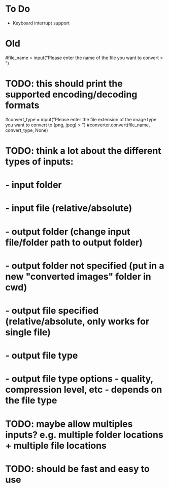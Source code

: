 # To Do

- Keyboard interrupt support

# Old
#file_name = input("Please enter the name of the file you want to convert > ")
# TODO: this should print the supported encoding/decoding formats
#convert_type = input("Please enter the file extension of the image type you want to convert to (png, jpeg) > ")
#converter.convert(file_name, convert_type, None)

# TODO: think a lot about the different types of inputs:
# - input folder
# - input file (relative/absolute)

# - output folder (change input file/folder path to output folder)
# - output folder not specified (put in a new "converted images" folder in cwd)
# - output file specified (relative/absolute, only works for single file)

# - output file type
# - output file type options - quality, compression level, etc - depends on the file type
# TODO: maybe allow multiples inputs? e.g. multiple folder locations + multiple file locations
# TODO: should be fast and easy to use
